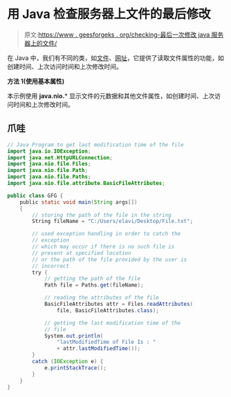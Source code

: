 # 用 Java 检查服务器上文件的最后修改

> 原文:[https://www . geesforgeks . org/checking-最后一次修改 java 服务器上的文件/](https://www.geeksforgeeks.org/checking-last-modification-of-a-file-on-the-server-in-java/)

在 Java 中，我们有不同的类，如[文件](https://www.google.com/url?client=internal-element-cse&cx=009682134359037907028:tj6eafkv_be&q=https://www.geeksforgeeks.org/file-class-in-java/&sa=U&ved=2ahUKEwjZ1LmtqobtAhWZzDgGHaOSAhQQFjAAegQIAhAC&usg=AOvVaw36rJsv86qebUcl2Z6d9sWI)、[网址](https://www.google.com/url?client=internal-element-cse&cx=009682134359037907028:tj6eafkv_be&q=https://www.geeksforgeeks.org/url-class-java-examples/&sa=U&ved=2ahUKEwiw7Mq3qobtAhXx4jgGHRZ5DNIQFjAAegQIABAC&usg=AOvVaw3PtDN7xG3n3ynpw6Cbvfki)，它提供了读取文件属性的功能，如创建时间、上次访问时间和上次修改时间。

**方法 1(使用基本属性)**

本示例使用 **java.nio.*** 显示文件的元数据和其他文件属性，如创建时间、上次访问时间和上次修改时间。

## 爪哇

```java
// Java Program to get last modification time of the file
import java.io.IOException;
import java.net.HttpURLConnection;
import java.nio.file.Files;
import java.nio.file.Path;
import java.nio.file.Paths;
import java.nio.file.attribute.BasicFileAttributes;

public class GFG {
    public static void main(String args[])
    {
        // storing the path of the file in the string
        String fileName = "C:/Users/elavi/Desktop/File.txt";

        // used exception handling in order to catch the
        // exception
        // which may occur if there is no such file is
        // present at specified location
        // or the path of the file provided by the user is
        // incorrect
        try {
            // getting the path of the file
            Path file = Paths.get(fileName);

            // reading the attributes of the file
            BasicFileAttributes attr = Files.readAttributes(
                file, BasicFileAttributes.class);

            // getting the last modification time of the
            // file
            System.out.println(
                "lastModifiedTime of File Is : "
                + attr.lastModifiedTime());
        }
        catch (IOException e) {
            e.printStackTrace();
        }
    }
}
```